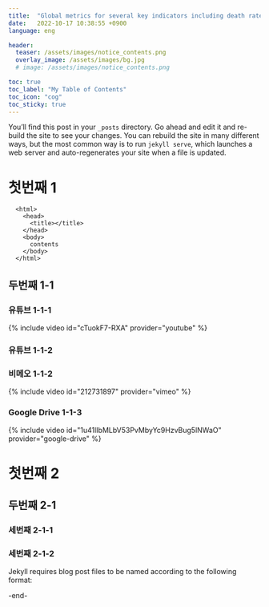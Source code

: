 ```yaml
---
title:  "Global metrics for several key indicators including death rates, vaccinations, contact tracing, and public health policies."
date:   2022-10-17 10:38:55 +0900
language: eng

header:
  teaser: /assets/images/notice_contents.png
  overlay_image: /assets/images/bg.jpg
  # image: /assets/images/notice_contents.png

toc: true
toc_label: "My Table of Contents"
toc_icon: "cog"
toc_sticky: true
---
```


You’ll find this post in your `_posts` directory. Go ahead and edit it and re-build the site to see your changes. You can rebuild the site in many different ways, but the most common way is to run `jekyll serve`, which launches a web server and auto-regenerates your site when a file is updated.

# 첫번째 1
```
  <html>
    <head>
      <title></title>
    </head>
    <body>
      contents
    </body>
  </html>
```
## 두번째 1-1
### 유튜브 1-1-1
{% include video id="cTuokF7-RXA" provider="youtube" %}
### 유튜브 1-1-2

### 비메오 1-1-2
{% include video id="212731897" provider="vimeo" %}
### Google Drive 1-1-3
{% include video id="1u41lIbMLbV53PvMbyYc9HzvBug5lNWaO" provider="google-drive" %}


# 첫번째 2
## 두번째 2-1
### 세번째 2-1-1
### 세번째 2-1-2



Jekyll requires blog post files to be named according to the following format:

-end-